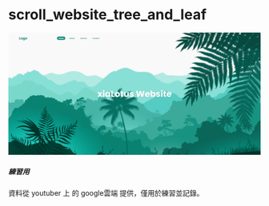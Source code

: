 # scroll_website_tree_and_leaf
 
![圖片](catpure.png)

##### 練習用

資料從 youtuber 上 的 google雲端 提供，僅用於練習並記錄。